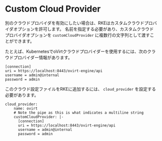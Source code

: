 # Custom Cloud Provider

別のクラウドプロバイダを有効にしたい場合は、RKEはカスタムクラウドプロバイダオプションを許可します。
名前を指定する必要があり、カスタムクラウドプロバイダオプションを `customCloudProvider` に複数行の文字列として渡すことができます。

たとえば、KubernetesでoVirtクラウドプロバイダーを使用するには、次のクラウドプロバイダー情報があります。

```
[connection]
uri = https://localhost:8443/ovirt-engine/api
username = admin@internal
password = admin
```

このクラウド設定ファイルをRKEに追加するには、 `cloud_provider` を設定する必要があります。

```
cloud_provider:
    name: ovirt
    # Note the pipe as this is what indicates a multiline string
    customCloudProvider: |-
      [connection]
      uri = https://localhost:8443/ovirt-engine/api
      username = admin@internal
      password = admin
```

